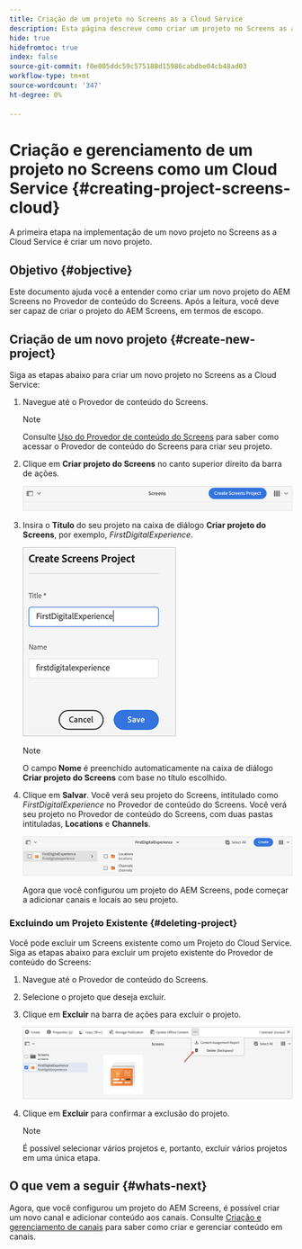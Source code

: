 ```yaml
---
title: Criação de um projeto no Screens as a Cloud Service
description: Esta página descreve como criar um projeto no Screens as a Cloud Service.
hide: true
hidefromtoc: true
index: false
source-git-commit: f0e005ddc59c575188d15986cabdbe04cb48ad03
workflow-type: tm+mt
source-wordcount: '347'
ht-degree: 0%

---
```



# Criação e gerenciamento de um projeto no Screens como um Cloud Service {#creating-project-screens-cloud}

A primeira etapa na implementação de um novo projeto no Screens as a Cloud Service é criar um novo projeto.

## Objetivo {#objective}

Este documento ajuda você a entender como criar um novo projeto do AEM Screens no Provedor de conteúdo do Screens. Após a leitura, você deve ser capaz de criar o projeto do AEM Screens, em termos de escopo.

## Criação de um novo projeto {#create-new-project}

Siga as etapas abaixo para criar um novo projeto no Screens as a Cloud Service:

1. Navegue até o Provedor de conteúdo do Screens.

   >[!NOTE]
   >Consulte [Uso do Provedor de conteúdo do Screens](/help/screens-cloud/setting-up-project/using-screens-content-provider.md) para saber como acessar o Provedor de conteúdo do Screens para criar seu projeto.

1. Clique em **Criar projeto do Screens** no canto superior direito da barra de ações.

   ![](/help/screens-cloud/assets/create-content/create-screens-project1.png)

1. Insira o **Título** do seu projeto na caixa de diálogo **Criar projeto do Screens**, por exemplo, *FirstDigitalExperience*.

   ![](/help/screens-cloud/assets/create-content/create-screens-project2.png)

   >[!NOTE]
   >O campo **Nome** é preenchido automaticamente na caixa de diálogo **Criar projeto do Screens** com base no título escolhido.

1. Clique em **Salvar**. Você verá seu projeto do Screens, intitulado como *FirstDigitalExperience* no Provedor de conteúdo do Screens. Você verá seu projeto no Provedor de conteúdo do Screens, com duas pastas intituladas, **Locations** e **Channels**.

   ![](/help/screens-cloud/assets/create-content/create-screens-project3.png)

   Agora que você configurou um projeto do AEM Screens, pode começar a adicionar canais e locais ao seu projeto.

### Excluindo um Projeto Existente {#deleting-project}

Você pode excluir um Screens existente como um Projeto do Cloud Service.
Siga as etapas abaixo para excluir um projeto existente do Provedor de conteúdo do Screens:

1. Navegue até o Provedor de conteúdo do Screens.
1. Selecione o projeto que deseja excluir.
1. Clique em **Excluir** na barra de ações para excluir o projeto.

   ![](/help/screens-cloud/assets/create-content/create-project5.png)

1. Clique em **Excluir** para confirmar a exclusão do projeto.

   >[!NOTE]
   >É possível selecionar vários projetos e, portanto, excluir vários projetos em uma única etapa.

## O que vem a seguir {#whats-next}

Agora, que você configurou um projeto do AEM Screens, é possível criar um novo canal e adicionar conteúdo aos canais. Consulte [Criação e gerenciamento de canais](/help/screens-cloud/creating-content/creating-channels-screens-cloud.md) para saber como criar e gerenciar conteúdo em canais.